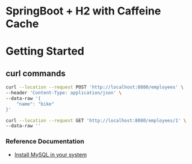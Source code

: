 # SpringBoot + H2 with Caffeine Cache


# Getting Started

## curl commands

```bash
curl --location --request POST 'http://localhost:8080/employees' \
--header 'Content-Type: application/json' \
--data-raw '{
    "name": "bike"
}'
```

```bash
curl --location --request GET 'http://localhost:8080/employees/1' \
--data-raw ''
```

### Reference Documentation

* [Install MySQL in your system](https://www.youtube.com/watch?v=OM4aZJW_Ojs)


